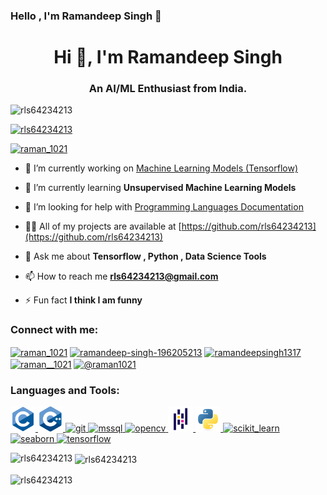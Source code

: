 ### Hello , I'm Ramandeep Singh 👋

<h1 align="center">Hi 👋, I'm Ramandeep Singh</h1>
<h3 align="center">An AI/ML Enthusiast from India.</h3>

<p align="left"> <img src="https://komarev.com/ghpvc/?username=rls64234213&label=Profile%20views&color=0e75b6&style=flat" alt="rls64234213" /> </p>

<p align="left"> <a href="https://github.com/ryo-ma/github-profile-trophy"><img src="https://github-profile-trophy.vercel.app/?username=rls64234213" alt="rls64234213" /></a> </p>

<p align="left"> <a href="https://twitter.com/raman_1021" target="blank"><img src="https://img.shields.io/twitter/follow/raman_1021?logo=twitter&style=for-the-badge" alt="raman_1021" /></a> </p>

- 🔭 I’m currently working on [Machine Learning Models (Tensorflow)](https://www.tensorflow.org/)

- 🌱 I’m currently learning **Unsupervised Machine Learning Models**

- 🤝 I’m looking for help with [Programming Languages Documentation](https://www.python.org/)

- 👨‍💻 All of my projects are available at [https://github.com/rls64234213](https://github.com/rls64234213)

- 💬 Ask me about **Tensorflow , Python , Data Science Tools**

- 📫 How to reach me **rls64234213@gmail.com**

- ⚡ Fun fact **I think I am funny**

<h3 align="left">Connect with me:</h3>
<p align="left">
<a href="https://twitter.com/raman_1021" target="blank"><img align="center" src="https://raw.githubusercontent.com/rahuldkjain/github-profile-readme-generator/master/src/images/icons/Social/twitter.svg" alt="raman_1021" height="30" width="40" /></a>
<a href="https://linkedin.com/in/ramandeep-singh-196205213" target="blank"><img align="center" src="https://raw.githubusercontent.com/rahuldkjain/github-profile-readme-generator/master/src/images/icons/Social/linked-in-alt.svg" alt="ramandeep-singh-196205213" height="30" width="40" /></a>
<a href="https://kaggle.com/ramandeepsingh1317" target="blank"><img align="center" src="https://raw.githubusercontent.com/rahuldkjain/github-profile-readme-generator/master/src/images/icons/Social/kaggle.svg" alt="ramandeepsingh1317" height="30" width="40" /></a>
<a href="https://instagram.com/raman__1021" target="blank"><img align="center" src="https://raw.githubusercontent.com/rahuldkjain/github-profile-readme-generator/master/src/images/icons/Social/instagram.svg" alt="raman__1021" height="30" width="40" /></a>
<a href="https://hashnode.com/@raman1021" target="blank"><img align="center" src="https://raw.githubusercontent.com/rahuldkjain/github-profile-readme-generator/master/src/images/icons/Social/hashnode.svg" alt="@raman1021" height="30" width="40" /></a>
</p>

<h3 align="left">Languages and Tools:</h3>
<p align="left"> <a href="https://www.cprogramming.com/" target="_blank" rel="noreferrer"> <img src="https://raw.githubusercontent.com/devicons/devicon/master/icons/c/c-original.svg" alt="c" width="40" height="40"/> </a> <a href="https://www.w3schools.com/cpp/" target="_blank" rel="noreferrer"> <img src="https://raw.githubusercontent.com/devicons/devicon/master/icons/cplusplus/cplusplus-original.svg" alt="cplusplus" width="40" height="40"/> </a> <a href="https://git-scm.com/" target="_blank" rel="noreferrer"> <img src="https://www.vectorlogo.zone/logos/git-scm/git-scm-icon.svg" alt="git" width="40" height="40"/> </a> <a href="https://www.microsoft.com/en-us/sql-server" target="_blank" rel="noreferrer"> <img src="https://www.svgrepo.com/show/303229/microsoft-sql-server-logo.svg" alt="mssql" width="40" height="40"/> </a> <a href="https://opencv.org/" target="_blank" rel="noreferrer"> <img src="https://www.vectorlogo.zone/logos/opencv/opencv-icon.svg" alt="opencv" width="40" height="40"/> </a> <a href="https://pandas.pydata.org/" target="_blank" rel="noreferrer"> <img src="https://raw.githubusercontent.com/devicons/devicon/2ae2a900d2f041da66e950e4d48052658d850630/icons/pandas/pandas-original.svg" alt="pandas" width="40" height="40"/> </a> <a href="https://www.python.org" target="_blank" rel="noreferrer"> <img src="https://raw.githubusercontent.com/devicons/devicon/master/icons/python/python-original.svg" alt="python" width="40" height="40"/> </a> <a href="https://scikit-learn.org/" target="_blank" rel="noreferrer"> <img src="https://upload.wikimedia.org/wikipedia/commons/0/05/Scikit_learn_logo_small.svg" alt="scikit_learn" width="40" height="40"/> </a> <a href="https://seaborn.pydata.org/" target="_blank" rel="noreferrer"> <img src="https://seaborn.pydata.org/_images/logo-mark-lightbg.svg" alt="seaborn" width="40" height="40"/> </a> <a href="https://www.tensorflow.org" target="_blank" rel="noreferrer"> <img src="https://www.vectorlogo.zone/logos/tensorflow/tensorflow-icon.svg" alt="tensorflow" width="40" height="40"/> </a> </p>

<p><img align="left" src="https://github-readme-stats.vercel.app/api/top-langs?username=raman1021&show_icons=true&locale=en&layout=compact" alt="rls64234213" /></p>

<p>&nbsp;<img align="center" src="https://github-readme-stats.vercel.app/api?username=raman1021&show_icons=true&locale=en" alt="rls64234213" /></p>

<p><img align="center" src="https://github-readme-streak-stats.herokuapp.com/?user=raman1021&" alt="rls64234213" /></p>



